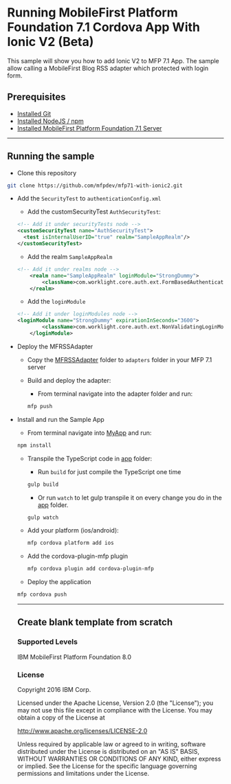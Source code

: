 # Running MobileFirst Platform Foundation 7.1 Cordova App With Ionic V2 (Beta)

This sample will show you how to add Ionic V2 to MFP 7.1 App.  The sample allow calling a MobileFirst Blog RSS adapter which protected with login form.  

## Prerequisites
* [Installed Git](https://git-scm.com/book/en/v2/Getting-Started-Installing-Git)
* [Installed NodeJS / npm](https://docs.npmjs.com/getting-started/installing-node)
* [Installed MobileFirst Platform Foundation 7.1 Server](https://mobilefirstplatform.ibmcloud.com/tutorials/en/foundation/7.1/advanced-client-side-development/using-cli-to-create-build-and-manage-mobilefirst-project-artifacts/)

---   

## Running the sample

 - Clone this repository
 ```bash
 git clone https://github.com/mfpdev/mfp71-with-ionic2.git
 ```

- Add the `SecurityTest` to `authenticationConfig.xml`

    - Add the customSecurityTest `AuthSecurityTest`:
    ```xml
    <!-- Add it under securityTests node -->
    <customSecurityTest name="AuthSecurityTest">
      <test isInternalUserID="true" realm="SampleAppRealm"/>
    </customSecurityTest>
    ```

    - Add the realm `SampleAppRealm`
    ```xml
    <!-- Add it under realms node -->
		<realm name="SampleAppRealm" loginModule="StrongDummy">
			<className>com.worklight.core.auth.ext.FormBasedAuthenticator</className>
		</realm>
    ```

    - Add the `loginModule`
    ```xml
    <!-- Add it under loginModules node -->
    <loginModule name="StrongDummy" expirationInSeconds="3600">
			<className>com.worklight.core.auth.ext.NonValidatingLoginModule</className>
		</loginModule>
    ```

- Deploy the MFRSSAdapter

  - Copy the [MFRSSAdapter](https://github.com/mfpdev/mfp71-with-ionic2/tree/master/MFRSSAdapter) folder to `adapters` folder in your MFP 7.1 server

  - Build and deploy the adapter:
    - From terminal navigate into the adapter folder and run:
    ```bash
    mfp push
    ```

- Install and run the Sample App
  - From terminal navigate into [MyApp](https://github.com/mfpdev/mfp71-with-ionic2/tree/master/MyApp) and run:
  ```bash
  npm install
  ```

  - Transpile the TypeScript code in [app](https://github.com/mfpdev/mfp71-with-ionic2/tree/master/MyApp/app) folder:

    - Run `build` for just compile the TypeScript one time
    ```bash
    gulp build
    ```
    - Or run `watch` to let gulp transpile it on every change you do in the [app](https://github.com/mfpdev/mfp71-with-ionic2/tree/master/MyApp/app) folder.
    ```bash
    gulp watch
    ```
  - Add your platform (ios/android):
    ```bash
    mfp cordova platform add ios
    ```

  - Add the cordova-plugin-mfp plugin  
    ```bash
    mfp cordova plugin add cordova-plugin-mfp
    ```

  - Deploy the application
  ```bash
  mfp cordova push
  ```

  ---  

  ## Create blank template from scratch
  

  ### Supported Levels
  IBM MobileFirst Platform Foundation 8.0

  ### License
  Copyright 2016 IBM Corp.

  Licensed under the Apache License, Version 2.0 (the "License");
  you may not use this file except in compliance with the License.
  You may obtain a copy of the License at

  http://www.apache.org/licenses/LICENSE-2.0

  Unless required by applicable law or agreed to in writing, software
  distributed under the License is distributed on an "AS IS" BASIS,
  WITHOUT WARRANTIES OR CONDITIONS OF ANY KIND, either express or implied.
  See the License for the specific language governing permissions and
  limitations under the License.